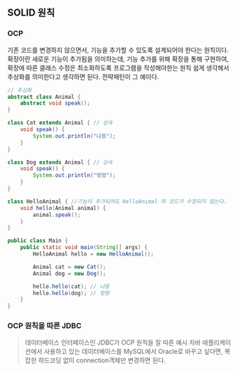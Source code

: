 ## SOLID 원칙

### OCP

기존 코드를 변경하지 않으면서, 기능을 추가할 수 있도록 설계되어야 한다는 원칙이다.
확장이란 새로운 기능이 추가됨을 의미하는데, 기능 추가를 위해 확장을 통해 구현하여, 확장에 따른 클래스 수정은 최소화하도록 프로그램을 작성해야한는 원칙
쉽게 생각해서 추상화를 의미한다고 생각하면 된다.
전략패턴이 그 예이다.

```java
// 추상화
abstract class Animal {
    abstract void speak();
}

class Cat extends Animal { // 상속
    void speak() {
        System.out.println("냐옹");
    }
}

class Dog extends Animal { // 상속
    void speak() {
        System.out.println("멍멍");
    }
}

class HelloAnimal { //기능이 추가되어도 HelloAnimal 의 코드가 수정되지 않는다.
    void hello(Animal animal) {
        animal.speak();
    }
}

public class Main {
    public static void main(String[] args) {
        HelloAnimal hello = new HelloAnimal();

        Animal cat = new Cat();
        Animal dog = new Dog();

        hello.hello(cat); // 냐옹
        hello.hello(dog); // 멍멍
    }
}
```

### OCP 원칙을 따른 JDBC

> 데이터베이스 인터페이스인 JDBC가 OCP 원칙을 잘 따른 예시
> 자바 애플리케이션에서 사용하고 있는 데이터베이스를 MySQL에서 Oracle로 바꾸고 싶다면, 복잡한 하드코딩 없이 connection객체만 변경하면 된다.
